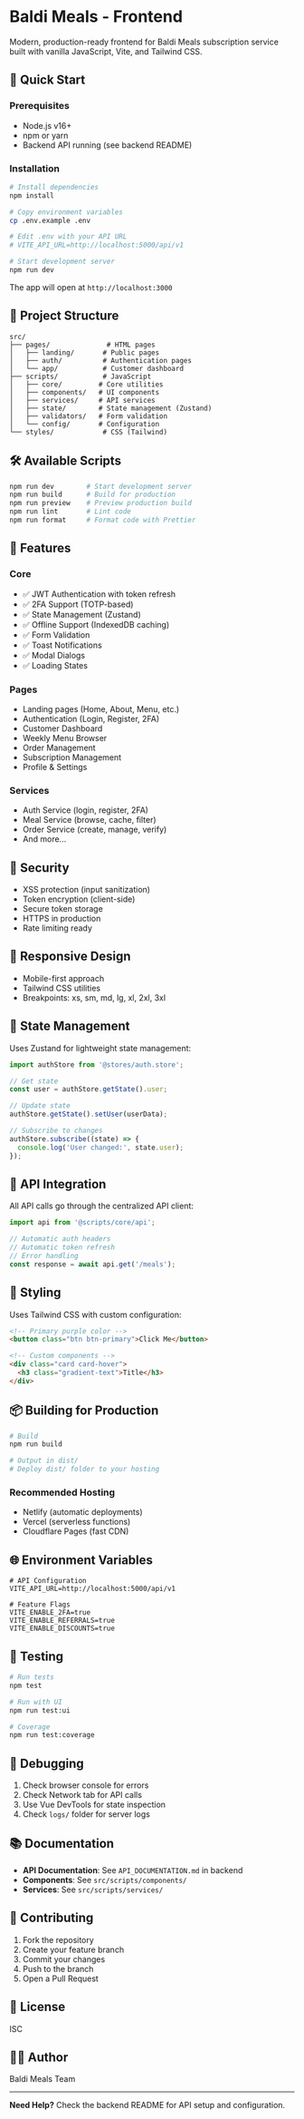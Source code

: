 # Baldi Meals - Frontend

Modern, production-ready frontend for Baldi Meals subscription service built with vanilla JavaScript, Vite, and Tailwind CSS.

## 🚀 Quick Start

### Prerequisites

- Node.js v16+
- npm or yarn
- Backend API running (see backend README)

### Installation

```bash
# Install dependencies
npm install

# Copy environment variables
cp .env.example .env

# Edit .env with your API URL
# VITE_API_URL=http://localhost:5000/api/v1

# Start development server
npm run dev
```

The app will open at `http://localhost:3000`

## 📁 Project Structure

```
src/
├── pages/              # HTML pages
│   ├── landing/       # Public pages
│   ├── auth/          # Authentication pages
│   └── app/           # Customer dashboard
├── scripts/           # JavaScript
│   ├── core/         # Core utilities
│   ├── components/   # UI components
│   ├── services/     # API services
│   ├── state/        # State management (Zustand)
│   ├── validators/   # Form validation
│   └── config/       # Configuration
└── styles/            # CSS (Tailwind)
```

## 🛠️ Available Scripts

```bash
npm run dev        # Start development server
npm run build      # Build for production
npm run preview    # Preview production build
npm run lint       # Lint code
npm run format     # Format code with Prettier
```

## 🎨 Features

### Core
- ✅ JWT Authentication with token refresh
- ✅ 2FA Support (TOTP-based)
- ✅ State Management (Zustand)
- ✅ Offline Support (IndexedDB caching)
- ✅ Form Validation
- ✅ Toast Notifications
- ✅ Modal Dialogs
- ✅ Loading States

### Pages
- Landing pages (Home, About, Menu, etc.)
- Authentication (Login, Register, 2FA)
- Customer Dashboard
- Weekly Menu Browser
- Order Management
- Subscription Management
- Profile & Settings

### Services
- Auth Service (login, register, 2FA)
- Meal Service (browse, cache, filter)
- Order Service (create, manage, verify)
- And more...

## 🔐 Security

- XSS protection (input sanitization)
- Token encryption (client-side)
- Secure token storage
- HTTPS in production
- Rate limiting ready

## 📱 Responsive Design

- Mobile-first approach
- Tailwind CSS utilities
- Breakpoints: xs, sm, md, lg, xl, 2xl, 3xl

## 🎯 State Management

Uses Zustand for lightweight state management:

```javascript
import authStore from '@stores/auth.store';

// Get state
const user = authStore.getState().user;

// Update state
authStore.getState().setUser(userData);

// Subscribe to changes
authStore.subscribe((state) => {
  console.log('User changed:', state.user);
});
```

## 🔌 API Integration

All API calls go through the centralized API client:

```javascript
import api from '@scripts/core/api';

// Automatic auth headers
// Automatic token refresh
// Error handling
const response = await api.get('/meals');
```

## 🎨 Styling

Uses Tailwind CSS with custom configuration:

```html
<!-- Primary purple color -->
<button class="btn btn-primary">Click Me</button>

<!-- Custom components -->
<div class="card card-hover">
  <h3 class="gradient-text">Title</h3>
</div>
```

## 📦 Building for Production

```bash
# Build
npm run build

# Output in dist/
# Deploy dist/ folder to your hosting
```

### Recommended Hosting
- Netlify (automatic deployments)
- Vercel (serverless functions)
- Cloudflare Pages (fast CDN)

## 🌐 Environment Variables

```env
# API Configuration
VITE_API_URL=http://localhost:5000/api/v1

# Feature Flags
VITE_ENABLE_2FA=true
VITE_ENABLE_REFERRALS=true
VITE_ENABLE_DISCOUNTS=true
```

## 🧪 Testing

```bash
# Run tests
npm test

# Run with UI
npm run test:ui

# Coverage
npm run test:coverage
```

## 🐛 Debugging

1. Check browser console for errors
2. Check Network tab for API calls
3. Use Vue DevTools for state inspection
4. Check `logs/` folder for server logs

## 📚 Documentation

- **API Documentation**: See `API_DOCUMENTATION.md` in backend
- **Components**: See `src/scripts/components/`
- **Services**: See `src/scripts/services/`

## 🤝 Contributing

1. Fork the repository
2. Create your feature branch
3. Commit your changes
4. Push to the branch
5. Open a Pull Request

## 📄 License

ISC

## 👨‍💻 Author

Baldi Meals Team

---

**Need Help?** Check the backend README for API setup and configuration.